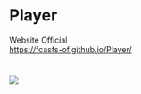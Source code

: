 # Player

 Website Official <br/>
https://fcasfs-of.github.io/Player/



# 
<img src="https://fcasfs-of.github.io/Player/Screenshot_20211121-133903.jpg" />




